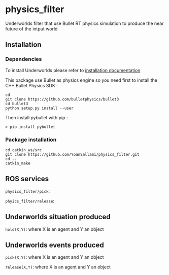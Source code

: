 # physics_filter
Underworlds filter that use Bullet RT physics simulation to produce the near future of the intput world

## Installation

### Dependencies

To install Underworlds please refer to [installation documentation](http://underworlds.readthedocs.io/en/latest/installation.html?highlight=installation)

This package use Bullet as physics engine so you need first to install the C++ Bullet Physics SDK :

``` 
cd
git clone https://github.com/bulletphysics/bullet3
cd bullet3
python setup.py install --user
```
Then install pybullet with pip :
```
> pip install pybullet
```

### Package installation

```
cd catkin_ws/src
git clone https://github.com/YoanSallami/physics_filter.git
cd ..
catkin_make
```

## ROS services
`physics_filter/pick`: 

`phyics_filter/release`:


## Underworlds situation produced
`hold(X,Y)`: where X is an agent and Y an object

## Underworlds events produced
`pick(X,Y)`: where X is an agent and Y an object

`release(X,Y)`: where X is an agent and Y an object
